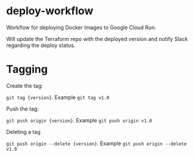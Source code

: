 # deploy-workflow

Workflow for deploying Docker Images to Google Cloud Run.

Will update the Terraform repo with the deployed version and notify Slack regarding the deploy status.


# Tagging
Create the tag:

`git tag {version}`. Example `git tag v1.0`

Push the tag:

`git push origin {version}`. Example `git push origin v1.0`

Deleting a tag

`git push origin --delete {version}`. Example `git push origin --delete v1.0`